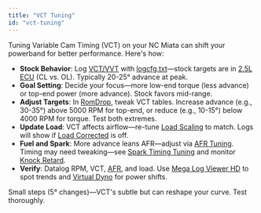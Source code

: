 ```yaml
---
title: "VCT Tuning"
id: "vct-tuning"
---
```


Tuning Variable Cam Timing (VCT) on your NC Miata can shift your powerband for better performance. Here's how:

* **Stock Behavior**: Log [VCT/VVT](/glossary#v) with [logcfg.txt](/data-logging/logcfg-txt)—stock targets are in [2.5L ECU](/25l-l5-ve-knowledge-base/25l-ecu#engine-control---vct) (CL vs. OL). Typically 20-25° advance at peak.
* **Goal Setting**: Decide your focus—more low-end torque (less advance) or top-end power (more advance). Stock favors mid-range.
* **Adjust Targets**: In [RomDrop](/tools-of-the-trade/romdrop), tweak VCT tables. Increase advance (e.g., 30-35°) above 5000 RPM for top-end, or reduce (e.g., 10-15°) below 4000 RPM for torque. Test both extremes.
* **Update Load**: VCT affects airflow—re-tune [Load Scaling](/tuning/specific-tunes/load-scaling) to match. Logs will show if [Load Corrected](/nc-ecu-knowledge-base/math-and-formulas#load) is off.
* **Fuel and Spark**: More advance leans AFR—adjust via [AFR Tuning](/tuning/specific-tunes/afr-tuning). Timing may need tweaking—see [Spark Timing Tuning](/tuning/specific-tunes/spark-timing-tuning) and monitor [Knock Retard](/25l-l5-ve-knowledge-base/25l-ecu#spark-correction---knock-retard).
* **Verify**: Datalog RPM, VCT, [AFR](/data-logging/calculated-fields#afr), and load. Use [Mega Log Viewer HD](/tools-of-the-trade/mega-log-viewer-hd) to spot trends and [Virtual Dyno](/tools-of-the-trade/virtual-dyno) for power shifts.

Small steps (5° changes)—VCT's subtle but can reshape your curve. Test thoroughly.
